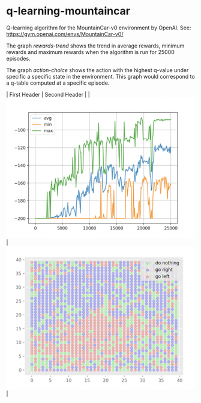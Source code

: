 # q-learning-mountaincar
Q-learning algorithm for the MountainCar-v0 environment by OpenAI. See: https://gym.openai.com/envs/MountainCar-v0/

The graph _rewards-trend_ shows the trend in average rewards, minimum rewards and maximum rewards when the algorithm is run for 25000 episodes.

The graph _action-choice_ shows the action with the highest q-value under specific a specific state in the environment. This graph would correspond to a q-table computed at a specific episode.

| First Header                                  | Second Header                                |
| ![Rewards Image](./graphs/rewards-trend.png)  | ![Actions Image](./graphs/action-choice.png) |
